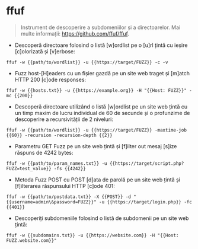 # ffuf

> Instrument de descoperire a subdomeniilor și a directoarelor.
> Mai multe informații: <https://github.com/ffuf/ffuf>.

- Descoperă directoare folosind o listă [w]ordlist pe o [u]rl țintă cu ieșire [c]olorizată și [v]erbose:

`ffuf -w {{path/to/wordlist}} -u {{https://target/FUZZ}} -c -v`

- Fuzz host-[H]eaders cu un fișier gazdă pe un site web traget și [m]atch HTTP 200 [c]ode responses:

`ffuf -w {{hosts.txt}} -u {{https://example.org}} -H "{{Host: FUZZ}}" -mc {{200}}`

- Descoperă directoare utilizând o listă [w]ordlist pe un site web țintă cu un timp maxim de lucru individual de 60 de secunde și o profunzime de descoperire a recursivității de 2 niveluri:

`ffuf -w {{path/to/wordlist}} -u {{https://target/FUZZ}} -maxtime-job {{60}} -recursion -recursion-depth {{2}}`

- Parametru GET Fuzz pe un site web țintă și [f]ilter out mesaj [s]ize răspuns de 4242 bytes:

`ffuf -w {{path/to/param_names.txt}} -u {{https://target/script.php?FUZZ=test_value}} -fs {{4242}}`

- Metoda Fuzz POST cu POST [d]ata de parolă pe un site web țintă și [f]ilterarea răspunsului HTTP [c]ode 401:

`ffuf -w {{path/to/postdata.txt}} -X {{POST}} -d "{{username=admin\&password=FUZZ}}" -u {{https://target/login.php}} -fc {{401}}`

- Descoperiți subdomeniile folosind o listă de subdomenii pe un site web țintă:

`ffuf -w {{subdomains.txt}} -u {{https://website.com}} -H "{{Host: FUZZ.website.com}}"`
